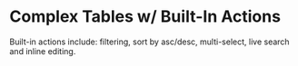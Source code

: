 # Complex Tables w/ Built-In Actions
Built-in actions include: filtering, sort by asc/desc, multi-select, live search and inline editing.